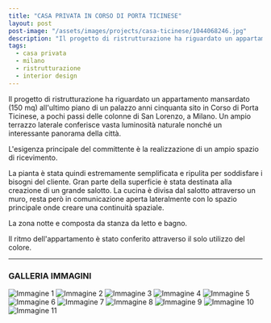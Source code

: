 ```yaml
---
title: "CASA PRIVATA IN CORSO DI PORTA TICINESE"
layout: post
post-image: "/assets/images/projects/casa-ticinese/1044068246.jpg"
description: "Il progetto di ristrutturazione ha riguardato un appartamento mansardato (150 mq) all'ultimo piano di un palazzo anni cinquanta sito in Corso di Porta Ticinese, a pochi passi delle colonne di San Lorenzo, a Milano."
tags:
  - casa privata
  - milano
  - ristrutturazione
  - interior design
---
```


Il progetto di ristrutturazione ha riguardato un appartamento mansardato (150 mq) all'ultimo piano di un palazzo anni cinquanta sito in Corso di Porta Ticinese, a pochi passi delle colonne di San Lorenzo, a Milano. Un ampio terrazzo laterale conferisce vasta luminosità naturale nonché un interessante panorama della città.

L'esigenza principale del committente è la realizzazione di un ampio spazio di ricevimento.

La pianta è stata quindi estremamente semplificata e ripulita per soddisfare i bisogni del cliente. Gran parte della superficie è stata destinata alla creazione di un grande salotto. La cucina è divisa dal salotto attraverso un muro, resta però in comunicazione aperta lateralmente con lo spazio principale onde creare una continuità spaziale.

La zona notte e composta da stanza da letto e bagno.

Il ritmo dell'appartamento è stato conferito attraverso il solo utilizzo del colore.

---

### GALLERIA IMMAGINI
![Immagine 1](/assets/images/projects/casa-ticinese/1044068246.jpg)
![Immagine 2](/assets/images/projects/casa-ticinese/1318397797.jpg)
![Immagine 3](/assets/images/projects/casa-ticinese/135444112.jpg)
![Immagine 4](/assets/images/projects/casa-ticinese/1937047733.jpg)
![Immagine 5](/assets/images/projects/casa-ticinese/2092751413.jpg)
![Immagine 6](/assets/images/projects/casa-ticinese/296427473.jpg)
![Immagine 7](/assets/images/projects/casa-ticinese/339952157.jpg)
![Immagine 8](/assets/images/projects/casa-ticinese/522701954.jpg)
![Immagine 9](/assets/images/projects/casa-ticinese/544198862.jpg)
![Immagine 10](/assets/images/projects/casa-ticinese/658146005.jpg)
![Immagine 11](/assets/images/projects/casa-ticinese/719051861.jpg)
